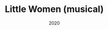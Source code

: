 ---
published: false
cancelled: COVID-19
layout: productions
title: Little Women (musical)
date: 2020
featured_image:
image_credit:
image_alt:
image_caption:
category: musical
Title: Little Women (musical) - wiki
Theatre: Limelight Theatre
Music: Jason Howland - wiki
Lyrics: Mindi Dickstein - wiki
Book: Allan Knee - wiki
Basis: Little Women - wiki, Louisa May Alcott - wiki
Website: https://web.archive.org/web/20200928192759/https://limelight-theatre.org/shows/
showtimes:
- 2020-05-07 19:30:00
- 2020-05-08 19:30:00
- 2020-05-09 19:30:00
- 2020-05-10 14:00:00
- 2020-05-12 19:30:00
- 2020-05-14 19:30:00
- 2020-05-15 19:30:00
- 2020-05-16 19:30:00
- 2020-05-17 14:00:00
- 2020-05-21 19:30:00
- 2020-05-22 19:30:00
- 2020-05-23 19:30:00
- 2020-05-24 14:00:00
- 2020-05-28 19:30:00
- 2020-05-29 19:30:00
- 2020-05-30 19:30:00
- 2020-05-31 14:00:00
- 2020-06-04 19:30:00
- 2020-06-05 19:30:00
- 2020-06-06 19:30:00
- 2020-06-07 14:00:00
cast:
- Beth March:
- Amy March:
- Young Amy March:
- Meg March:
- Jo March:
- Marmee March:
- Mr. John Brooke:
- Professor Bhaer:
- Laurie Laurence:
- Aunt March:
- Mr. Laurence:
- Mrs. Kirk:
- Ensemble:
crew:
- Director: Bob Pritchar
---  